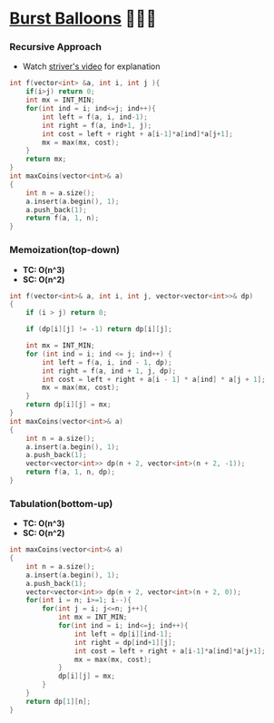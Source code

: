 # [Burst Balloons](https://www.codingninjas.com/codestudio/problems/mining-diamonds_4244494?source=youtube&campaign=striver_dp_videos&utm_source=youtube&utm_medium=affiliate&utm_campaign=striver_dp_videos&leftPanelTab=0) 🌟🌟🌟

### Recursive Approach 

-   Watch [striver's video](https://www.youtube.com/watch?v=Yz4LlDSlkns&feature=youtu.be) for explanation

```cpp
int f(vector<int> &a, int i, int j ){
    if(i>j) return 0;
    int mx = INT_MIN;
    for(int ind = i; ind<=j; ind++){
        int left = f(a, i, ind-1);
        int right = f(a, ind+1, j);
        int cost = left + right + a[i-1]*a[ind]*a[j+1];
        mx = max(mx, cost);
    }
    return mx;
}
int maxCoins(vector<int>& a)
{
    int n = a.size();
    a.insert(a.begin(), 1);
    a.push_back(1);
    return f(a, 1, n);
}
```

### Memoization(top-down)

-   **TC: O(n^3)**
-   **SC: O(n^2)**

```cpp
int f(vector<int>& a, int i, int j, vector<vector<int>>& dp)
{
    if (i > j) return 0;

    if (dp[i][j] != -1) return dp[i][j];

    int mx = INT_MIN;
    for (int ind = i; ind <= j; ind++) {
        int left = f(a, i, ind - 1, dp);
        int right = f(a, ind + 1, j, dp);
        int cost = left + right + a[i - 1] * a[ind] * a[j + 1];
        mx = max(mx, cost);
    }
    return dp[i][j] = mx;
}
int maxCoins(vector<int>& a)
{
    int n = a.size();
    a.insert(a.begin(), 1);
    a.push_back(1);
    vector<vector<int>> dp(n + 2, vector<int>(n + 2, -1));
    return f(a, 1, n, dp);
}
```

### Tabulation(bottom-up)

-   **TC: O(n^3)**
-   **SC: O(n^2)**

```cpp
int maxCoins(vector<int>& a)
{
    int n = a.size();
    a.insert(a.begin(), 1);
    a.push_back(1);
    vector<vector<int>> dp(n + 2, vector<int>(n + 2, 0));
    for(int i = n; i>=1; i--){
        for(int j = i; j<=n; j++){
            int mx = INT_MIN;
            for(int ind = i; ind<=j; ind++){
                int left = dp[i][ind-1];
                int right = dp[ind+1][j];
                int cost = left + right + a[i-1]*a[ind]*a[j+1];
                mx = max(mx, cost);
            }
            dp[i][j] = mx;
        }
    }
    return dp[1][n];
}
```
